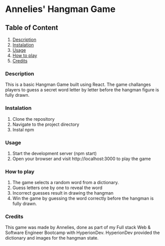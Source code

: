 # Annelies' Hangman Game

## Table of Content
1. [Description](#description)
2. [Instalation](#instalation)
3. [Usage](#usage)
4. [How to play](#how-to-play)
5. [Credits](#credits)


### Description
This is a basic Hangman Game built using React. The game challanges players to guess a secret word letter by letter before the hangman figure is fully drawn.

### Instalation
1. Clone the repository 
2. Navigate to the project directory
3. Instal npm

### Usage
1. Start the development server (npm start)
2. Open your browser and visit http://localhost:3000 to play the game

### How to play
1. The game selects a random word from a dictionary.
2. Guess letters one by one to reveal the word
3. Incorrect guesses result in drawing the hangman
4. Win the game by guessing the word correctly before the hangman is fully drawn.

### Credits
This game was made by Annelies, done as part of my Full stack Web & Software Engineer Bootcamp with HyperionDev. HyperionDev provided the dictionary and images for the hangman state.
